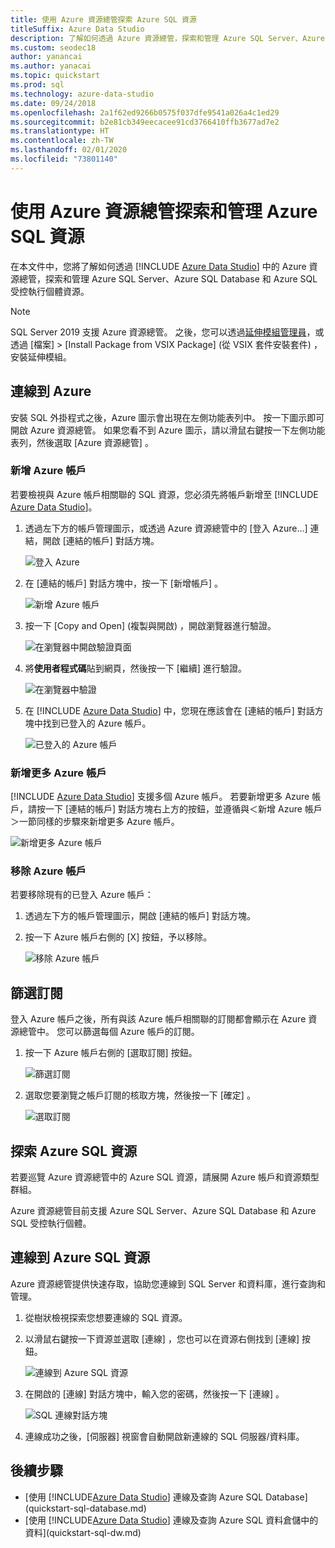 ```yaml
---
title: 使用 Azure 資源總管探索 Azure SQL 資源
titleSuffix: Azure Data Studio
description: 了解如何透過 Azure 資源總管，探索和管理 Azure SQL Server、Azure SQL Database 和 Azure SQL 受控執行個體。
ms.custom: seodec18
author: yanancai
ms.author: yanacai
ms.topic: quickstart
ms.prod: sql
ms.technology: azure-data-studio
ms.date: 09/24/2018
ms.openlocfilehash: 2a1f62ed9266b0575f037dfe9541a026a4c1ed29
ms.sourcegitcommit: b2e81cb349eecacee91cd3766410ffb3677ad7e2
ms.translationtype: HT
ms.contentlocale: zh-TW
ms.lasthandoff: 02/01/2020
ms.locfileid: "73801140"
---
```

# <a name="explore-and-manage-azure-sql-resources-with-azure-resource-explorer"></a>使用 Azure 資源總管探索和管理 Azure SQL 資源

在本文件中，您將了解如何透過 [!INCLUDE [Azure Data Studio](../includes/name-sos-short.md)] 中的 Azure 資源總管，探索和管理 Azure SQL Server、Azure SQL Database 和 Azure SQL 受控執行個體資源。

>[!NOTE]
>SQL Server 2019 支援 Azure 資源總管。 之後，您可以透過[延伸模組管理員](extensions.md)，或透過 [檔案]   > [Install Package from VSIX Package] \(從 VSIX 套件安裝套件\)  ，安裝延伸模組。

## <a name="connect-to-azure"></a>連線到 Azure

安裝 SQL 外掛程式之後，Azure 圖示會出現在左側功能表列中。 按一下圖示即可開啟 Azure 資源總管。 如果您看不到 Azure 圖示，請以滑鼠右鍵按一下左側功能表列，然後選取 [Azure 資源總管]  。

### <a name="add-an-azure-account"></a>新增 Azure 帳戶

若要檢視與 Azure 帳戶相關聯的 SQL 資源，您必須先將帳戶新增至 [!INCLUDE [Azure Data Studio](../includes/name-sos-short.md)]。

1. 透過左下方的帳戶管理圖示，或透過 Azure 資源總管中的 [登入 Azure...]  連結，開啟 [連結的帳戶]  對話方塊。

    ![登入 Azure](media/azure-resource-explorer/sign-in-to-azure.png)

2. 在 [連結的帳戶]  對話方塊中，按一下 [新增帳戶]  。

    ![新增 Azure 帳戶](media/azure-resource-explorer/add-an-azure-account.png)

3. 按一下 [Copy and Open] \(複製與開啟\)  ，開啟瀏覽器進行驗證。

    ![在瀏覽器中開啟驗證頁面](media/azure-resource-explorer/open-authentication-in-browser.png)

4. 將**使用者程式碼**貼到網頁，然後按一下 [繼續]  進行驗證。

    ![在瀏覽器中驗證](media/azure-resource-explorer/authenticate-in-browser.png)

5. 在 [!INCLUDE [Azure Data Studio](../includes/name-sos-short.md)] 中，您現在應該會在 [連結的帳戶]  對話方塊中找到已登入的 Azure 帳戶。

    ![已登入的 Azure 帳戶](media/azure-resource-explorer/signed-in-azure-account.png)

### <a name="add-more-azure-accounts"></a>新增更多 Azure 帳戶

[!INCLUDE [Azure Data Studio](../includes/name-sos-short.md)] 支援多個 Azure 帳戶。 若要新增更多 Azure 帳戶，請按一下 [連結的帳戶]  對話方塊右上方的按鈕，並遵循與＜新增 Azure 帳戶＞一節同樣的步驟來新增更多 Azure 帳戶。

![新增更多 Azure 帳戶](media/azure-resource-explorer/add-more-azure-account.png)

### <a name="remove-an-azure-account"></a>移除 Azure 帳戶

若要移除現有的已登入 Azure 帳戶：

1. 透過左下方的帳戶管理圖示，開啟 [連結的帳戶]  對話方塊。
2. 按一下 Azure 帳戶右側的 [X]  按鈕，予以移除。

    ![移除 Azure 帳戶](media/azure-resource-explorer/remove-azure-account.png)

## <a name="filter-subscription"></a>篩選訂閱

登入 Azure 帳戶之後，所有與該 Azure 帳戶相關聯的訂閱都會顯示在 Azure 資源總管中。 您可以篩選每個 Azure 帳戶的訂閱。

1. 按一下 Azure 帳戶右側的 [選取訂閱]  按鈕。

   ![篩選訂閱](media/azure-resource-explorer/filter-subscription.png)

2. 選取您要瀏覽之帳戶訂閱的核取方塊，然後按一下 [確定]  。

   ![選取訂閱](media/azure-resource-explorer/select-subscription.png)

## <a name="explore-azure-sql-resources"></a>探索 Azure SQL 資源

若要巡覽 Azure 資源總管中的 Azure SQL 資源，請展開 Azure 帳戶和資源類型群組。

Azure 資源總管目前支援 Azure SQL Server、Azure SQL Database 和 Azure SQL 受控執行個體。

## <a name="connect-to-azure-sql-resources"></a>連線到 Azure SQL 資源

Azure 資源總管提供快速存取，協助您連線到 SQL Server 和資料庫，進行查詢和管理。

1. 從樹狀檢視探索您想要連線的 SQL 資源。
2. 以滑鼠右鍵按一下資源並選取 [連線]  ，您也可以在資源右側找到 [連線] 按鈕。

   ![連線到 Azure SQL 資源](media/azure-resource-explorer/connect-to-azure-sql-resource.png)

3. 在開啟的 [連線]  對話方塊中，輸入您的密碼，然後按一下 [連線]  。

   ![SQL 連線對話方塊](media/azure-resource-explorer/sql-connection-dialog.png)
4. 連線成功之後，[伺服器]  視窗會自動開啟新連線的 SQL 伺服器/資料庫。

## <a name="next-steps"></a>後續步驟

- [使用 [!INCLUDE[Azure Data Studio](../includes/name-sos-short.md)] 連線及查詢 Azure SQL Database](quickstart-sql-database.md)
- [使用 [!INCLUDE[Azure Data Studio](../includes/name-sos-short.md)] 連線及查詢 Azure SQL 資料倉儲中的資料](quickstart-sql-dw.md)